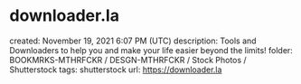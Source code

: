 # downloader.la

created: November 19, 2021 6:07 PM (UTC)
description: Tools and Downloaders to help you and make your life easier beyond the limits!
folder: BOOKMRKS-MTHRFCKR / DESGN-MTHRFCKR / Stock Photos / Shutterstock
tags: shutterstock
url: https://downloader.la